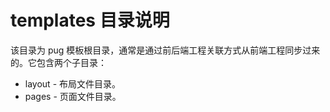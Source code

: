 # templates 目录说明

该目录为 pug 模板根目录，通常是通过前后端工程关联方式从前端工程同步过来的。它包含两个子目录：
- layout - 布局文件目录。
- pages - 页面文件目录。